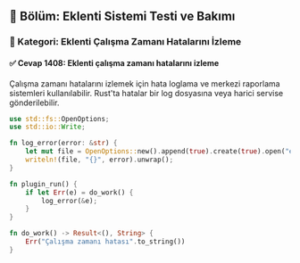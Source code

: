 ## 📘 Bölüm: Eklenti Sistemi Testi ve Bakımı  
### 🔹 Kategori: Eklenti Çalışma Zamanı Hatalarını İzleme  
#### ✅ Cevap 1408: Eklenti çalışma zamanı hatalarını izleme

Çalışma zamanı hatalarını izlemek için hata loglama ve merkezi raporlama sistemleri kullanılabilir. Rust'ta hatalar bir log dosyasına veya harici servise gönderilebilir.

```rust
use std::fs::OpenOptions;
use std::io::Write;

fn log_error(error: &str) {
    let mut file = OpenOptions::new().append(true).create(true).open("error.log").unwrap();
    writeln!(file, "{}", error).unwrap();
}

fn plugin_run() {
    if let Err(e) = do_work() {
        log_error(&e);
    }
}

fn do_work() -> Result<(), String> {
    Err("Çalışma zamanı hatası".to_string())
}
```
